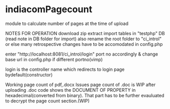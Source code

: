 # indiacomPagecount
module to calculate number of pages at the time of upload

NOTES FOR OPERATION
download zip
extract
import tables in "testphp" DB (read note in DB folder for import)
also rename the root folder to "ci_introl"
or else many retrospective changes have to be accomodated in config.php

enter "http://localhost:8081/ci_introl/login"    port no accordingly & change base url in config.php if different portno(vimp)

login is the controller name which redirects to login page bydefault(constructor)

Working
page count of pdf,.docx
Issues
page count of .doc is WIP
after uploading .doc code shows the DOCUMENT OF PROPERTY in hexadecimal(converted from binary).
That part has to be further evauluated to decrypt the page count section.(WIP)
